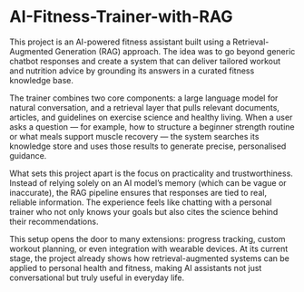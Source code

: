 # AI-Fitness-Trainer-with-RAG

This project is an AI-powered fitness assistant built using a Retrieval-Augmented Generation (RAG) approach. The idea was to go beyond generic chatbot responses and create a system that can deliver tailored workout and nutrition advice by grounding its answers in a curated fitness knowledge base.

The trainer combines two core components: a large language model for natural conversation, and a retrieval layer that pulls relevant documents, articles, and guidelines on exercise science and healthy living. When a user asks a question — for example, how to structure a beginner strength routine or what meals support muscle recovery — the system searches its knowledge store and uses those results to generate precise, personalised guidance.

What sets this project apart is the focus on practicality and trustworthiness. Instead of relying solely on an AI model’s memory (which can be vague or inaccurate), the RAG pipeline ensures that responses are tied to real, reliable information. The experience feels like chatting with a personal trainer who not only knows your goals but also cites the science behind their recommendations.

This setup opens the door to many extensions: progress tracking, custom workout planning, or even integration with wearable devices. At its current stage, the project already shows how retrieval-augmented systems can be applied to personal health and fitness, making AI assistants not just conversational but truly useful in everyday life.

